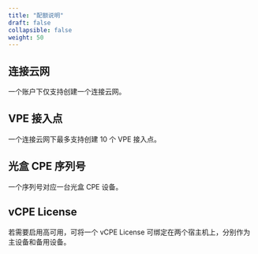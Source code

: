 ```yaml
---
title: "配额说明"
draft: false
collapsible: false
weight: 50
---
```


## 连接云网

一个账户下仅支持创建一个连接云网。

## VPE 接入点

一个连接云网下最多支持创建 10 个 VPE 接入点。

## 光盒 CPE 序列号

一个序列号对应一台光盒 CPE 设备。

## vCPE License

若需要启用高可用，可将一个 vCPE License 可绑定在两个宿主机上，分别作为主设备和备用设备。





